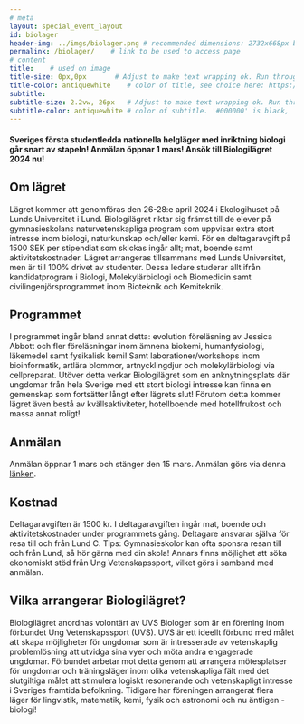 ```yaml
---
# meta
layout: special_event_layout
id: biolager
header-img: ../imgs/biolager.png # recommended dimensions: 2732x668px but other aspect ratios should also be fine.
permalink: /biolager/    # link to be used to access page
# content
title:    # used on image
title-size: 0px,0px       # Adjust to make text wrapping ok. Run through min(), e.g.: min(7vw,30px)
title-color: antiquewhite    # color of title, see choice here: https://developer.mozilla.org/en-US/docs/Web/CSS/named-color 
subtitle: 
subtitle-size: 2.2vw, 26px   # Adjust to make text wrapping ok. Run through min(), e.g.: min(7vw,30px)
subtitle-color: antiquewhite # color of subtitle. '#000000' is black, '#ffffff' is white (hex also work)
---
```

#### Sveriges första studentledda nationella helgläger med inriktning biologi går snart av stapeln! Anmälan öppnar 1 mars! Ansök till Biologilägret 2024 nu!

## Om lägret
Lägret kommer att genomföras den 26-28:e april 2024 i Ekologihuset på Lunds Universitet i Lund. Biologilägret riktar sig främst till de elever på gymnasieskolans naturvetenskapliga program som uppvisar extra stort intresse inom biologi, naturkunskap och/eller kemi. För en deltagaravgift på 1500 SEK per stipendiat som skickas ingår allt; mat, boende samt aktivitetskostnader. Lägret arrangeras tillsammans med Lunds Universitet, men är till 100% drivet av studenter.  Dessa ledare studerar allt ifrån kandidatprogram i Biologi, Molekylärbiologi och Biomedicin samt civilingenjörsprogrammet inom Bioteknik och Kemiteknik.

## Programmet
I programmet ingår bland annat detta: evolution föreläsning av Jessica Abbott och fler föreläsningar inom ämnena biokemi, humanfysiologi, läkemedel samt fysikalisk kemi! Samt laborationer/workshops inom bioinformatik, artlära blommor, artnycklingdjur och molekylärbiologi via cellpreparat. Utöver detta verkar Biologilägret som en anknytningsplats där ungdomar från hela Sverige med ett stort biologi intresse kan finna en gemenskap som fortsätter långt efter lägrets slut! 
Förutom detta kommer lägret även bestå av kvällsaktiviteter, hotellboende med hotellfrukost och massa annat roligt!

## Anmälan
Anmälan öppnar 1 mars och stänger den 15 mars. Anmälan görs via denna [länken](https://forms.gle/GbdXH48mXVgT87Vr6). 

## Kostnad
Deltagaravgiften är 1500 kr. I deltagaravgiften ingår mat, boende och aktivitetskostnader under programmets gång. Deltagare ansvarar själva för resa till och från Lund C.
Tips: Gymnasieskolor kan ofta sponsra resan till och från Lund, så hör gärna med din skola! Annars finns möjlighet att söka ekonomiskt stöd från Ung Vetenskapssport, vilket görs i samband med anmälan.

## Vilka arrangerar Biologilägret?
Biologilägret anordnas volontärt av UVS Biologer som är en förening inom förbundet Ung Vetenskapssport (UVS). UVS är ett ideellt förbund med målet att skapa möjligheter för ungdomar som är intresserade av vetenskaplig problemlösning att utvidga sina vyer och möta andra engagerade ungdomar. Förbundet arbetar mot detta genom att arrangera mötesplatser för ungdomar och träningsläger inom olika vetenskapliga fält med det slutgiltiga målet att stimulera logiskt resonerande och vetenskapligt intresse i Sveriges framtida befolkning. Tidigare har föreningen arrangerat flera läger för lingvistik, matematik, kemi, fysik och astronomi och nu äntligen - biologi! 
